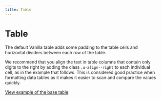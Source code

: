 ```yaml
---
title: Table
---
```


# Table

The default Vanilla table adds some padding to the table cells and horizontal
dividers between each row of the table.

We recommend that you align the text in table columns that contain only digits
to the right by adding the class ```.u-align--right``` to each individual cell,
as in the example that follows. This is considered good practice when formatting
 data tables as it makes it easier to scan and compare the values quickly.

<a href="https://vanilla-framework.github.io/vanilla-framework/examples/base/table/"
    class="js-example">
    View example of the base table
</a>
